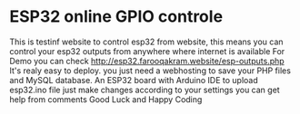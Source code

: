 # ESP32 online GPIO controle
This is testinf website to control esp32 from website, this means you can control your esp32 outputs from anywhere where internet is available
For Demo you can check http://esp32.farooqakram.website/esp-outputs.php
It's realy easy to deploy. 
you just need a webhosting to save your PHP files and MySQL database.
An ESP32 board with Arduino IDE to upload esp32.ino file
just make changes according to your settings
you can get help from comments 
Good Luck and Happy Coding
